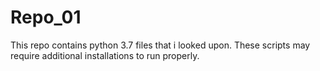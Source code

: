 # Repo_01
This repo contains python 3.7 files that i looked upon.
These scripts may require additional installations to run properly.

